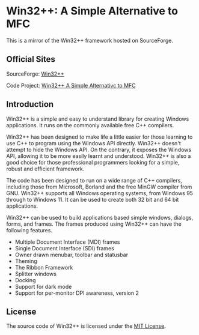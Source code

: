 
<head>
<meta name="keywords" content="Win32++, C++, Win32 API, Windows API, MFC"></meta>
<meta name="description" content="Win32++: A Simple Alternative to MFC"></meta>
</head>
<body>

<div class="markdown-heading" dir="auto">
	<h1 class="heading-element" dir="auto" tabindex="-1">Win32++: A Simple 
	Alternative to MFC</h1>
	</div>
<p dir="auto">This is a mirror of the Win32++ framework hosted on SourceForge.</p>
<div class="markdown-heading" dir="auto">
	<h2 class="heading-element" dir="auto" tabindex="-1">Official Sites</h2>
</div>
<p dir="auto">SourceForge:
<a href="https://sourceforge.net/projects/win32-framework/">Win32++</a></p>
<p dir="auto">Code Project:
<a href="https://www.codeproject.com/Articles/9739/Win32-A-Simple-Alternative-to-MFC">
Win32++ A Simple Alternativc to MFC</a></p>
<div class="markdown-heading" dir="auto">
	<h2 class="heading-element" dir="auto" tabindex="-1">Introduction</h2>
</div>
<p dir="auto">Win32++ is a simple and easy to understand library for creating Windows applications.
It runs on the commonly available free C++ compilers.</p>

<p dir="auto">Win32++ has been designed to make life a little easier for those learning to use C++ 
to program using the Windows API directly. Win32++ doesn't attempt to hide the Windows API. On the
contrary, it exposes the Windows API, allowing it to be more easily learnt and understood. Win32++
is also a good choice for those professional programmers looking for a simple, robust and efficient
framework.</p>

<p dir="auto">The code has been designed to run on a wide range of C++ compilers, including those
from Microsoft, Borland and the free MinGW compiler from GNU. Win32++ supports all Windows operating
systems, from Windows 95 through to Windows 11. It can be used to create both 32 bit and 64 bit
applications.</p>
<p dir="auto">Win32++ can be used to build applications based simple windows, 
dialogs, forms, and frames. The frames produced using Win32++ can have the following features.</p>
<ul dir="auto">
	<li>Multiple Document Interface (MDI) frames</li>
	<li>Single Document Interface (SDI) frames</li>
	<li>Owner drawn menubar, toolbar and statusbar</li>
	<li>Theming</li>
	<li>The Ribbon Framework</li>
	<li>Splitter windows</li>
	<li>Docking</li>
	<li>Support for dark mode</li>
	<li>Support for per-monitor DPI awareness, version 2</li>
</ul>
<div class="markdown-heading" dir="auto">
	<h2 class="heading-element" dir="auto" tabindex="-1">License</h2>
</div>

The source code of Win32++ is licensed under the
<a href="https://opensource.org/license/mit">MIT License</a>.

</body>

</html>
